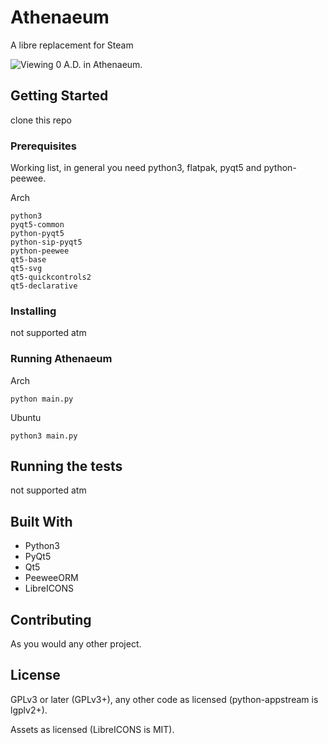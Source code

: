 # Athenaeum

A libre replacement for Steam

![Viewing 0 A.D. in Athenaeum.](https://matrix.org/_matrix/media/v1/download/matrix.org/rcSvHcbxTbTqmJOlMWRZGpYc)

## Getting Started

clone this repo

### Prerequisites

Working list, in general you need python3, flatpak, pyqt5 and python-peewee.

Arch

```
python3
pyqt5-common
python-pyqt5
python-sip-pyqt5
python-peewee
qt5-base
qt5-svg
qt5-quickcontrols2
qt5-declarative
```

### Installing

not supported atm

### Running Athenaeum

Arch

```
python main.py
```

Ubuntu

```
python3 main.py
```

## Running the tests

not supported atm

## Built With

* Python3
* PyQt5
* Qt5
* PeeweeORM
* LibreICONS

## Contributing

As you would any other project.

## License

GPLv3 or later (GPLv3+), any other code as licensed (python-appstream is lgplv2+).

Assets as licensed (LibreICONS is MIT).
